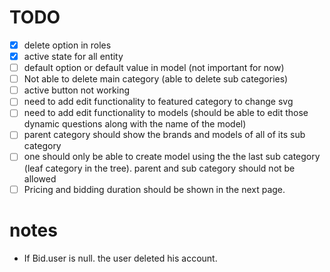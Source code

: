 # TODO

- [x] delete option in roles
- [x] active state for all entity
- [ ] default option or default value in model (not important for now)
- [ ] Not able to delete main category (able to delete sub categories)
- [ ] active button not working
- [ ] need to add edit functionality to featured category to change svg
- [ ] need to add edit functionality to models (should be able to edit those dynamic questions along with the name of the model)
- [ ] parent category should show the brands and models of all of its sub category
- [ ] one should only be able to create model using the the last sub category (leaf category in the tree). parent and sub category should not be allowed
- [ ] Pricing and bidding duration should be shown in the next page.

# notes

- If Bid.user is null. the user deleted his account.
